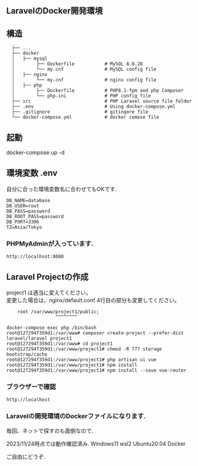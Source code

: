 ## LaravelのDocker開発環境

## 構造

```
  ├── ...
  ├── docker
  │   ├── mysql
  │        ├── Dockerfile           # MySQL 8.0.28
  │        └── my.cnf               # MySQL config file
  │   ├── nginx
  │        └── my.cnf               # nginx config file
  │   ├── php
  │        ├── Dockerfile           # PHP8.1-fpm and php Composer
  │        └── php.ini              # PHP config file
  ├── src                           # PHP Laravel source file folder
  ├── .env                          # Using docker-compose.yml
  ├── .gitignore                    # gitingore file
  └── docker-compose.yml            # docker comose file
```

## 起動
docker-compose up -d

## 環境変数 .env
自分に合った環境変数名に合わせてもOKです.
```
DB_NAME=database
DB_USER=root
DB_PASS=password
DB_ROOT_PASS=password
DB_PORT=3306
TZ=Asia/Tokyo
```

### PHPMyAdminが入っています.
```
http://localhsot:8080
```

## Laravel Projectの作成
project1 は適当に変えてください。  
変更した場合は、nginx/default.conf 4行目の部分も変更してください。
```
    root /var/www/project1/public;
                  ^^^^^^^^
```

```
docker-compose exec php /bin/bash
root@127294f359d1:/var/www# composer create-project --prefer-dist laravel/laravel project1
root@127294f359d1:/var/www# cd project1
root@127294f359d1:/var/www/project1# chmod -R 777 storage bootstrap/cache
root@127294f359d1:/var/www/project1# php artisan ui vue
root@127294f359d1:/var/www/project1# npm install
root@127294f359d1:/var/www/project1# npm install --save vue-router
```

### ブラウザーで確認
```
http://localhost
```

### Laravelの開発環境のDockerファイルになります.
毎回、ネットで探すのも面倒なので.

2023/11/24時点では動作確認済み.
Windows11 wsl2 Ubuntu20.04 Docker

ご自由にどうぞ.
